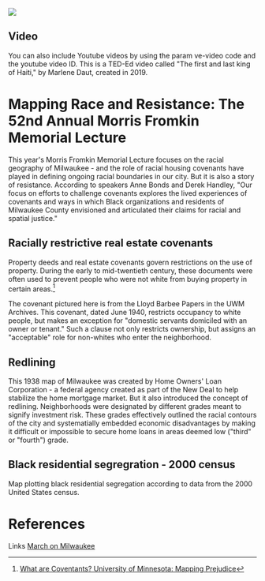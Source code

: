 <a href="https://juncture-digital.org"><img src="https://juncture-digital.org/images/ve-button.png"></a>

<param ve-config 
       title="Mapping Racism and Resistance: A digital exhibit to accompany the 52nd Annual Morris Fromkin Memorial Lecture"
       author="UWM Libraries"
       banner="https://upload.wikimedia.org/wikipedia/commons/5/54/Apl-demographics-segregation-milwaukee-redlining-holc-map-crop.jpg" 
       layout="vertical">

<!-- Entities discussed throughout the essay are typically defined before the essay text and
     are thus available in all text.  Entity identifiers (QIDs) can be found in either
     Wikipedia or Wikidata (https://www.wikidata.org)> -->
<param ve-entity eid="Q6662268"> <!-- Lloyd Barbee -->
<param ve-entity eid="Q7918759"> <!-- Vel Phillips -->
<param ve-entity eid="Q1453838"> <!-- redlining -->
<param ve-entity eid="Q186356"> <!-- New Deal -->

## Video

You can also include Youtube videos by using the param ve-video code and the youtube video ID. This is a TED-Ed video called "The first and last king of Haiti," by Marlene Daut, created in 2019.
<param ve-iframe id="game_drop" src="https://v6p9d9t4.ssl.hwcdn.net/html/3509641/index.html" allow="autoplay; fullscreen *; geolocation; microphone; camera; midi; monetization; xr-spatial-tracking; gamepad; gyroscope; accelerometer; xr">


# Mapping Race and Resistance: The 52nd Annual Morris Fromkin Memorial Lecture

This year's Morris Fromkin Memorial Lecture focuses on the racial geography of Milwaukee - and the role of racial housing covenants have played in defining ongoing racial boundaries in our city. But it is also a story of resistance. According to speakers Anne Bonds and Derek Handley, "Our focus on efforts to challenge covenants explores the lived experiences of covenants and ways in which Black organizations and residents of Milwaukee County envisioned and articulated their claims for racial and spatial justice." 
<param ve-image 
       manifest="https://cdm17272.contentdm.oclc.org/iiif/info/march/1499/manifest.json">

## Racially restrictive real estate covenants

Property deeds and real estate covenants govern restrictions on the use of property. During the early to mid-twentieth century, these documents were often used to prevent people who were not white from buying property in certain areas.[^1]
<param ve-image 
       manifest="https://liblamp.uwm.edu/IIIF/manifest/manifest1499.json">
       
The covenant pictured here is from the Lloyd Barbee Papers in the UWM Archives. This covenant, dated June 1940, restricts occupancy to white people, but makes an exception for "domestic servants domiciled with an owner or tenant." Such a clause not only restricts ownership, but assigns an "acceptable" role for non-whites who enter the neighborhood. 
<param ve-image 
       manifest="https://liblamp.uwm.edu/IIIF/manifest/manifest1499.json">

## Redlining

This 1938 map of Milwaukee was created by Home Owners' Loan Corporation - a federal agency created as part of the New Deal to help stabilize the home mortgage market. But it also introduced the concept of redlining. Neighborhoods were designated by different grades meant to signify investment risk. These grades effectively outlined the racial contours of the city and systematially embedded economic disadvantages by making it difficult or impossible to secure home loans in areas deemed low ("third" or "fourth") grade. 
<param ve-image 
       manifest="https://cdm17272.contentdm.oclc.org/iiif/info/agdm/3028/manifest.json">       

## Black residential segregration - 2000 census

Map plotting black residential segregation according to data from the 2000 United States census.
<param ve-image 
       manifest="https://upload.wikimedia.org/wikipedia/commons/4/4a/2000census-_Black_Residential_Segregation.JPG">

# References

[^1]: [What are Coventants? University of Minnesota: Mapping Prejudice](https://mappingprejudice.umn.edu/what-are-covenants/)

Links [March on Milwaukee](https://uwm.edu/marchonmilwaukee/)
